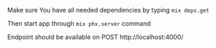 Make sure You have all needed dependencies by typing `mix deps.get`

Then start app through `mix phx.server` command

Endpoint should be available on POST  http://localhost:4000/
